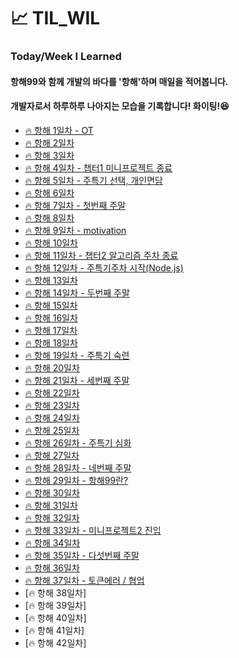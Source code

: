 # 📈 TIL_WIL
### Today/Week I Learned
#### 항해99와 함께 개발의 바다를 '항해'하며 매일을 적어봅니다.
#### 개발자로서 하루하루 나아지는 모습을 기록합니다! 화이팅!😆

- [🔥 항해 1일차 - OT](https://github.com/Usiniverse/TIL_WIL/blob/main/Dailynote/%ED%95%AD%ED%95%B4%201%EC%9D%BC%EC%B0%A8)</br>
- [🔥 항해 2일차](https://github.com/Usiniverse/TIL_WIL/blob/main/Dailynote/%ED%95%AD%ED%95%B4%202%EC%9D%BC%EC%B0%A8.txt)
- [🔥 항해 3일차](https://github.com/Usiniverse/TIL_WIL/blob/main/Dailynote/%ED%95%AD%ED%95%B4%203%EC%9D%BC%EC%B0%A8.txt)
- [🔥 항해 4일차 - 챕터1 미니프로젝트 종료](https://github.com/Usiniverse/TIL_WIL/blob/main/Dailynote/%ED%95%AD%ED%95%B4%204%EC%9D%BC%EC%B0%A8.txt)
- [🔥 항해 5일차 - 주특기 선택, 개인면담](https://github.com/Usiniverse/TIL_WIL/blob/main/Dailynote/%ED%95%AD%ED%95%B4%205%EC%9D%BC%EC%B0%A8.txt)
- [🔥 항해 6일차](https://github.com/Usiniverse/TIL_WIL/blob/main/Dailynote/%ED%95%AD%ED%95%B4%206%EC%9D%BC%EC%B0%A8.txt)
- [🔥 항해 7일차 - 첫번째 주말](https://github.com/Usiniverse/TIL_WIL/blob/main/Dailynote/%ED%95%AD%ED%95%B4%207%EC%9D%BC%EC%B0%A8.txt)
- [🔥 항해 8일차](https://github.com/Usiniverse/TIL_WIL/blob/main/Dailynote/%ED%95%AD%ED%95%B4%208%EC%9D%BC%EC%B0%A8.txt)
- [🔥 항해 9일차 - motivation](https://github.com/Usiniverse/TIL_WIL/blob/main/Dailynote/%ED%95%AD%ED%95%B4%209%EC%9D%BC%EC%B0%A8.txt)
- [🔥 항해 10일차](https://github.com/Usiniverse/TIL_WIL/blob/main/Dailynote/%ED%95%AD%ED%95%B4%2010%EC%9D%BC%EC%B0%A8.txt)
- [🔥 항해 11일차 - 챕터2 알고리즘 주차 종료](https://github.com/Usiniverse/TIL_WIL/blob/main/Dailynote/%ED%95%AD%ED%95%B4%2011%EC%9D%BC%EC%B0%A8.txt)
- [🔥 항해 12일차 - 주특기주차 시작(Node.js)](https://github.com/Usiniverse/TIL_WIL/blob/main/Dailynote/%ED%95%AD%ED%95%B4%2012%EC%9D%BC%EC%B0%A8.txt)
- [🔥 항해 13일차](https://github.com/Usiniverse/TIL_WIL_DailyNote/blob/main/Dailynote/%ED%95%AD%ED%95%B4%2013%EC%9D%BC%EC%B0%A8.txt)
- [🔥 항해 14일차 - 두번째 주말](https://github.com/Usiniverse/TIL_WIL_DailyNote/blob/main/Dailynote/%ED%95%AD%ED%95%B4%2014%EC%9D%BC%EC%B0%A8.txt)
- [🔥 항해 15일차](https://github.com/Usiniverse/TIL_WIL_DailyNote/blob/main/Dailynote/%ED%95%AD%ED%95%B4%2015%EC%9D%BC%EC%B0%A8.txt)
- [🔥 항해 16일차](https://github.com/Usiniverse/TIL_WIL_DailyNote/blob/main/Dailynote/%ED%95%AD%ED%95%B4%2016%EC%9D%BC%EC%B0%A8.txt)
- [🔥 항해 17일차](https://github.com/Usiniverse/TIL_WIL_DailyNote/blob/main/Dailynote/%ED%95%AD%ED%95%B4%2017%EC%9D%BC%EC%B0%A8.txt)
- [🔥 항해 18일차](https://github.com/Usiniverse/TIL_WIL_DailyNote/tree/main/Dailynote)
- [🔥 항해 19일차 - 주특기 숙련 ](https://github.com/Usiniverse/TIL_WIL_DailyNote/blob/main/Dailynote/%ED%95%AD%ED%95%B4%2019%EC%9D%BC%EC%B0%A8.txt)
- [🔥 항해 20일차](https://github.com/Usiniverse/TIL_WIL_DailyNote/blob/main/Dailynote/%ED%95%AD%ED%95%B4%2020%EC%9D%BC%EC%B0%A8.txt)
- [🔥 항해 21일차 - 세번째 주말 ](https://github.com/Usiniverse/TIL_WIL_DailyNote/blob/main/Dailynote/%ED%95%AD%ED%95%B4%2021%EC%9D%BC%EC%B0%A8.txt)
- [🔥 항해 22일차](https://github.com/Usiniverse/TIL_WIL_DailyNote/blob/main/Dailynote/%ED%95%AD%ED%95%B4%2022%EC%9D%BC%EC%B0%A8.txt)
- [🔥 항해 23일차](https://github.com/Usiniverse/TIL_WIL_DailyNote/blob/main/Dailynote/%ED%95%AD%ED%95%B4%2023%EC%9D%BC%EC%B0%A8.txt)
- [🔥 항해 24일차](https://github.com/Usiniverse/TIL_WIL_DailyNote/blob/main/Dailynote/%ED%95%AD%ED%95%B4%2024%EC%9D%BC%EC%B0%A8.txt)
- [🔥 항해 25일차](https://github.com/Usiniverse/TIL_WIL_DailyNote/blob/main/Dailynote/%ED%95%AD%ED%95%B4%2025%EC%9D%BC%EC%B0%A8.txt)
- [🔥 항해 26일차 - 주특기 심화](https://github.com/Usiniverse/TIL_WIL_DailyNote/blob/main/Dailynote/%ED%95%AD%ED%95%B4%2026%EC%9D%BC%EC%B0%A8.txt)
- [🔥 항해 27일차](https://github.com/Usiniverse/TIL_WIL_DailyNote/blob/main/Dailynote/%ED%95%AD%ED%95%B4%2027%EC%9D%BC%EC%B0%A8.txt)
- [🔥 항해 28일차 - 네번째 주말 ](https://github.com/Usiniverse/TIL_WIL_DailyNote/blob/main/Dailynote/%ED%95%AD%ED%95%B4%2028%EC%9D%BC%EC%B0%A8.txt)
- [🔥 항해 29일차 - 항해99란? ](https://github.com/Usiniverse/TIL_WIL_DailyNote/blob/main/Dailynote/%ED%95%AD%ED%95%B4%2029%EC%9D%BC%EC%B0%A8.txt)
- [🔥 항해 30일차](https://github.com/Usiniverse/TIL_WIL_DailyNote/blob/main/Dailynote/%ED%95%AD%ED%95%B4%2030%EC%9D%BC%EC%B0%A8.txt)
- [🔥 항해 31일차](https://github.com/Usiniverse/TIL_WIL_DailyNote/blob/main/Dailynote/%ED%95%AD%ED%95%B4%2031%EC%9D%BC%EC%B0%A8.txt)
- [🔥 항해 32일차](https://github.com/Usiniverse/TIL_WIL_DailyNote/blob/main/Dailynote/%ED%95%AD%ED%95%B4%2032%EC%9D%BC%EC%B0%A8.txt)
- [🔥 항해 33일차 - 미니프로젝트2 진입](https://github.com/Usiniverse/TIL_WIL_DailyNote/blob/main/Dailynote/%ED%95%AD%ED%95%B4%2033%EC%9D%BC%EC%B0%A8.txt)
- [🔥 항해 34일차](https://github.com/Usiniverse/TIL_WIL_DailyNote/blob/main/Dailynote/%ED%95%AD%ED%95%B4%2034%EC%9D%BC%EC%B0%A8.txt)
- [🔥 항해 35일차 - 다섯번째 주말 ](https://github.com/Usiniverse/TIL_WIL_DailyNote/blob/main/Dailynote/%ED%95%AD%ED%95%B4%2035%EC%9D%BC%EC%B0%A8.txt)
- [🔥 항해 36일차](https://github.com/Usiniverse/TIL_WIL_DailyNote/blob/main/Dailynote/%ED%95%AD%ED%95%B4%2036%EC%9D%BC%EC%B0%A8.txt)
- [🔥 항해 37일차 - 토큰에러 / 협업 ](https://github.com/Usiniverse/TIL_WIL_DailyNote/blob/main/Dailynote/%ED%95%AD%ED%95%B4%2037%EC%9D%BC%EC%B0%A8.txt)
- [🔥 항해 38일차]
- [🔥 항해 39일차]
- [🔥 항해 40일차]
- [🔥 항해 41일차]
- [🔥 항해 42일차]
